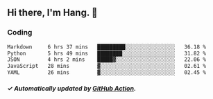 ## Hi there, I'm Hang. 👋

### Coding

<!--START_SECTION:waka-->

```txt
Markdown     6 hrs 37 mins   █████████░░░░░░░░░░░░░░░░   36.18 %
Python       5 hrs 49 mins   ████████░░░░░░░░░░░░░░░░░   31.82 %
JSON         4 hrs 2 mins    █████▓░░░░░░░░░░░░░░░░░░░   22.06 %
JavaScript   28 mins         ▓░░░░░░░░░░░░░░░░░░░░░░░░   02.61 %
YAML         26 mins         ▓░░░░░░░░░░░░░░░░░░░░░░░░   02.45 %
```

<!--END_SECTION:waka-->

##### ✓ Automatically updated by [GitHub Action](https://github.com/huhuhang/huhuhang/actions).
